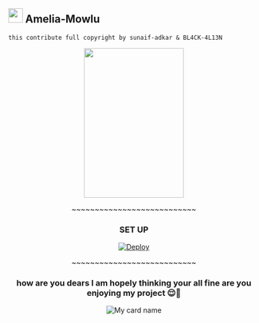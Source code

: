 ## <img src="https://github.com/TheDudeThatCode/TheDudeThatCode/blob/master/Assets/angel.gif" width="29px"> Amelia-Mowlu 
```this contribute full copyright by sunaif-adkar & BL4CK-4L13N```

<div align="center">
  <img border-radius: 15px src="https://telegra.ph/file/7a027595c903f8cb9b35b.png" width="200" height="300"/>
  <p align="center">
~~~~~~~~~~~~~~~~~~~~~~~~~~~


### SET UP

[![Deploy](https://www.herokucdn.com/deploy/button.svg)](https://heroku.com/deploy?template=https://github.com/sunaif-adkar/Amelia-Mowlu.git)
<p align="center">
~~~~~~~~~~~~~~~~~~~~~~~~~~~



### how are you dears I am hopely thinking your all fine are you enjoying my project 😌🤹



![My card name](https://cardivo.vercel.app/api?name=Amelia-Mowlu&description=TelegramBot,%20WELCOME%20TO%20di%20github%20sunaif-adkar%20&image=https://telegra.ph/file/7a027595c903f8cb9b35b.png?v=4&backgroundColor=%23ecf0f1&instagram=sunaif_adkar&instagram=___.4kr___&pattern=leaf&colorPattern=%23eaeaea)




